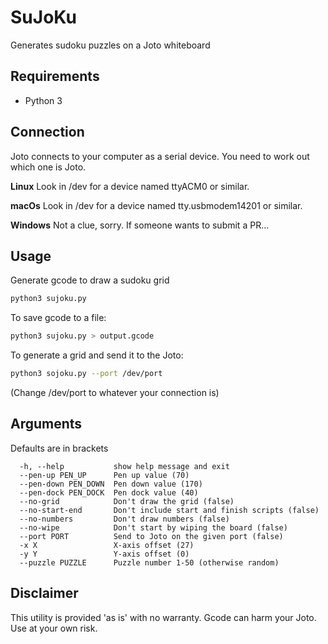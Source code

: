 # SuJoKu
Generates sudoku puzzles on a Joto whiteboard

## Requirements

* Python 3

## Connection

Joto connects to your computer as a serial device. You need to work out which one is Joto.

**Linux**
Look in /dev for a device named ttyACM0 or similar.

**macOs**
Look in /dev for a device named tty.usbmodem14201 or similar.

**Windows**
Not a clue, sorry. If someone wants to submit a PR...

## Usage

Generate gcode to draw a sudoku grid

```bash
python3 sujoku.py
```

To save gcode to a file:

```bash
python3 sujoku.py > output.gcode
```

To generate a grid and send it to the Joto:

```bash
python3 sojoku.py --port /dev/port
```

(Change /dev/port to whatever your connection is)

## Arguments

Defaults are in brackets

```
  -h, --help           show help message and exit
  --pen-up PEN_UP      Pen up value (70)
  --pen-down PEN_DOWN  Pen down value (170)
  --pen-dock PEN_DOCK  Pen dock value (40)
  --no-grid            Don't draw the grid (false)
  --no-start-end       Don't include start and finish scripts (false)
  --no-numbers         Don't draw numbers (false)
  --no-wipe            Don't start by wiping the board (false)
  --port PORT          Send to Joto on the given port (false)
  -x X                 X-axis offset (27)
  -y Y                 Y-axis offset (0)
  --puzzle PUZZLE      Puzzle number 1-50 (otherwise random)
```


## Disclaimer

This utility is provided 'as is' with no warranty. Gcode can harm your Joto. Use at your own risk.

